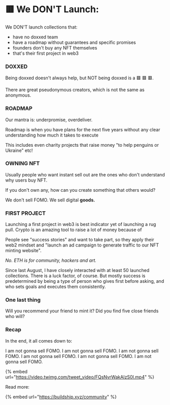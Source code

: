 # 🟥 We DON'T Launch:

We DON'T launch collections that:

* have no doxxed team
* have a roadmap without guarantees and specific promises
* founders don't buy any NFT themselves
* that's their first project in web3

### DOXXED

Being doxxed doesn't always help, but NOT being doxxed is a 🟥 🟥 🟥.

There are great pseudonymous creators, which is not the same as anonymous.

### ROADMAP

Our mantra is: underpromise, overdeliver.

Roadmap is when you have plans for the next five years without any clear understanding how much it takes to execute

This includes even charity projects that raise money "to help penguins or Ukraine" etc!

### OWNING NFT

Usually people who want instant sell out are the ones who don't understand why users buy NFT.

If you don't own any, how can you create something that others would?

We don't sell FOMO. We sell digital **goods.**

### FIRST PROJECT

Launching a first project in web3 is best indicator yet of launching a rug pull. Crypto is an amazing tool to raise a lot of money because of

People see "success stories" and want to take part, so they apply their web2 mindset and "launch an ad campaign to generate traffic to our NFT minting website".

_No. ETH is for community, hackers and art._

Since last August, I have closely interacted with at least 50 launched collections. There is a luck factor, of course. But mostly success is predetermined by being a type of person who gives first before asking, and who sets goals and executes them consistently.

### One last thing

Will you recommend your friend to mint it? Did you find five close friends who will?



### Recap

In the end, it all comes down to:

I am not gonna sell FOMO. I am not gonna sell FOMO. I am not gonna sell FOMO. I am not gonna sell FOMO. I am not gonna sell FOMO. I am not gonna sell FOMO.

{% embed url="https://video.twimg.com/tweet_video/FQsNvrWakAIzS0l.mp4" %}

Read more:

{% embed url="https://buildship.xyz/community" %}
